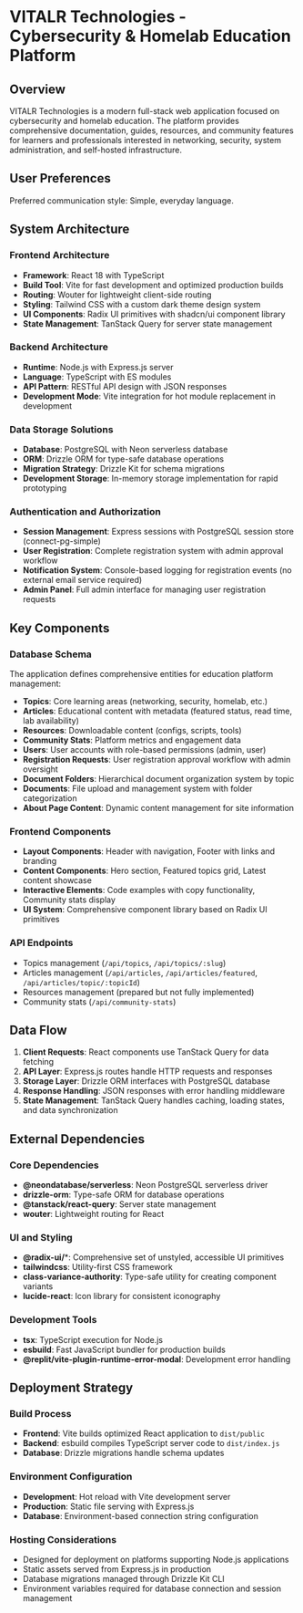 # VITALR Technologies - Cybersecurity & Homelab Education Platform

## Overview

VITALR Technologies is a modern full-stack web application focused on cybersecurity and homelab education. The platform provides comprehensive documentation, guides, resources, and community features for learners and professionals interested in networking, security, system administration, and self-hosted infrastructure.

## User Preferences

Preferred communication style: Simple, everyday language.

## System Architecture

### Frontend Architecture
- **Framework**: React 18 with TypeScript
- **Build Tool**: Vite for fast development and optimized production builds
- **Routing**: Wouter for lightweight client-side routing
- **Styling**: Tailwind CSS with a custom dark theme design system
- **UI Components**: Radix UI primitives with shadcn/ui component library
- **State Management**: TanStack Query for server state management

### Backend Architecture
- **Runtime**: Node.js with Express.js server
- **Language**: TypeScript with ES modules
- **API Pattern**: RESTful API design with JSON responses
- **Development Mode**: Vite integration for hot module replacement in development

### Data Storage Solutions
- **Database**: PostgreSQL with Neon serverless database
- **ORM**: Drizzle ORM for type-safe database operations
- **Migration Strategy**: Drizzle Kit for schema migrations
- **Development Storage**: In-memory storage implementation for rapid prototyping

### Authentication and Authorization
- **Session Management**: Express sessions with PostgreSQL session store (connect-pg-simple)
- **User Registration**: Complete registration system with admin approval workflow
- **Notification System**: Console-based logging for registration events (no external email service required)
- **Admin Panel**: Full admin interface for managing user registration requests

## Key Components

### Database Schema
The application defines comprehensive entities for education platform management:
- **Topics**: Core learning areas (networking, security, homelab, etc.)
- **Articles**: Educational content with metadata (featured status, read time, lab availability)
- **Resources**: Downloadable content (configs, scripts, tools)
- **Community Stats**: Platform metrics and engagement data
- **Users**: User accounts with role-based permissions (admin, user)
- **Registration Requests**: User registration approval workflow with admin oversight
- **Document Folders**: Hierarchical document organization system by topic
- **Documents**: File upload and management system with folder categorization
- **About Page Content**: Dynamic content management for site information

### Frontend Components
- **Layout Components**: Header with navigation, Footer with links and branding
- **Content Components**: Hero section, Featured topics grid, Latest content showcase
- **Interactive Elements**: Code examples with copy functionality, Community stats display
- **UI System**: Comprehensive component library based on Radix UI primitives

### API Endpoints
- Topics management (`/api/topics`, `/api/topics/:slug`)
- Articles management (`/api/articles`, `/api/articles/featured`, `/api/articles/topic/:topicId`)
- Resources management (prepared but not fully implemented)
- Community stats (`/api/community-stats`)

## Data Flow

1. **Client Requests**: React components use TanStack Query for data fetching
2. **API Layer**: Express.js routes handle HTTP requests and responses
3. **Storage Layer**: Drizzle ORM interfaces with PostgreSQL database
4. **Response Handling**: JSON responses with error handling middleware
5. **State Management**: TanStack Query handles caching, loading states, and data synchronization

## External Dependencies

### Core Dependencies
- **@neondatabase/serverless**: Neon PostgreSQL serverless driver
- **drizzle-orm**: Type-safe ORM for database operations
- **@tanstack/react-query**: Server state management
- **wouter**: Lightweight routing for React

### UI and Styling
- **@radix-ui/***: Comprehensive set of unstyled, accessible UI primitives
- **tailwindcss**: Utility-first CSS framework
- **class-variance-authority**: Type-safe utility for creating component variants
- **lucide-react**: Icon library for consistent iconography

### Development Tools
- **tsx**: TypeScript execution for Node.js
- **esbuild**: Fast JavaScript bundler for production builds
- **@replit/vite-plugin-runtime-error-modal**: Development error handling

## Deployment Strategy

### Build Process
- **Frontend**: Vite builds optimized React application to `dist/public`
- **Backend**: esbuild compiles TypeScript server code to `dist/index.js`
- **Database**: Drizzle migrations handle schema updates

### Environment Configuration
- **Development**: Hot reload with Vite development server
- **Production**: Static file serving with Express.js
- **Database**: Environment-based connection string configuration

### Hosting Considerations
- Designed for deployment on platforms supporting Node.js applications
- Static assets served from Express.js in production
- Database migrations managed through Drizzle Kit CLI
- Environment variables required for database connection and session management
